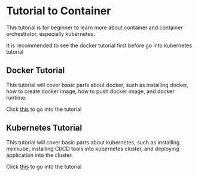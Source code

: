 # Tutorial to Container

This tutorial is for beginner to learn more about container and container orchestrator, especially kubernetes.

It is recommended to see the docker tutorial first before go into kubernetes tutorial

## Docker Tutorial

This tutorial will cover basic parts about docker, such as installing docker, how to create docker image, how to push docker image, and docker runtime.

Click [this](./docs/docker-tutorial/README.md) to go into the tutorial

## Kubernetes Tutorial

This tutorial will cover basic parts about kubernetes, such as installing minikube, installing CI/CD tools into kubernetes cluster, and deploying application into the cluster.

Click [this](./docs/k8s-tutorial/README.md) to go into the tutorial